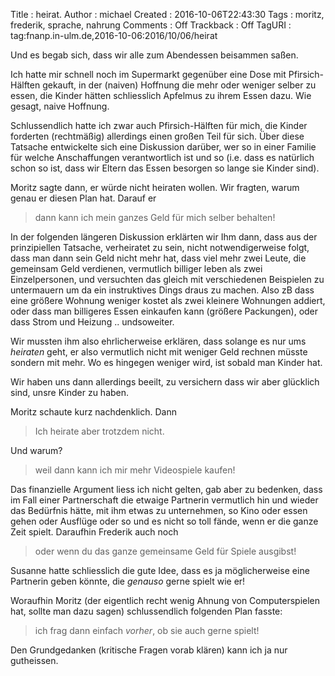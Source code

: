 Title     : heirat.
Author    : michael
Created   : 2016-10-06T22:43:30
Tags      : moritz, frederik, sprache, nahrung
Comments  : Off
Trackback : Off
TagURI    : tag:fnanp.in-ulm.de,2016-10-06:2016/10/06/heirat

Und es begab sich, dass wir alle zum Abendessen beisammen saßen. 

Ich hatte mir schnell noch im Supermarkt gegenüber eine Dose mit
Pfirsich-Hälften gekauft, in der (naiven) Hoffnung die mehr oder weniger
selber zu essen, die Kinder hätten schliesslich Apfelmus zu ihrem Essen
dazu. Wie gesagt, naive Hoffnung.

Schlussendlich hatte ich zwar auch Pfirsich-Hälften für mich, die Kinder
forderten (rechtmäßig) allerdings einen großen Teil für sich. Über diese
Tatsache entwickelte sich eine Diskussion darüber, wer so in einer Familie
für welche Anschaffungen verantwortlich ist und so (i.e. dass es natürlich
schon so ist, dass wir Eltern das Essen besorgen so lange sie Kinder sind).

Moritz sagte dann, er würde nicht heiraten wollen. Wir fragten, warum
genau er diesen Plan hat. Darauf er

> dann kann ich mein ganzes Geld für mich selber behalten!

In der folgenden längeren Diskussion erklärten wir Ihm dann, dass aus der
prinzipiellen Tatsache, verheiratet zu sein, nicht notwendigerweise folgt,
dass man dann sein Geld nicht mehr hat, dass viel mehr zwei Leute, die
gemeinsam Geld verdienen, vermutlich billiger leben als zwei
Einzelpersonen, und versuchten das gleich mit verschiedenen Beispielen zu
untermauern um da ein instruktives Dings draus zu machen. Also zB dass
eine größere Wohnung weniger kostet als zwei kleinere Wohnungen addiert,
oder dass man billigeres Essen einkaufen kann (größere Packungen), oder
dass Strom und Heizung .. undsoweiter.

Wir mussten ihm also ehrlicherweise erklären, dass solange es nur ums
_heiraten_ geht, er also vermutlich nicht mit weniger Geld rechnen müsste
sondern mit mehr. Wo es hingegen weniger wird, ist sobald man Kinder hat.

Wir haben uns dann allerdings beeilt, zu versichern dass wir aber
glücklich sind, unsre Kinder zu haben.

Moritz schaute kurz nachdenklich. Dann

> Ich heirate aber trotzdem nicht.

Und warum?

> weil dann kann ich mir mehr Videospiele kaufen!

Das finanzielle Argument liess ich nicht gelten, gab aber zu bedenken,
dass im Fall einer Partnerschaft die etwaige Partnerin vermutlich hin und
wieder das Bedürfnis hätte, mit ihm etwas zu unternehmen, so Kino oder
essen gehen oder Ausflüge oder so und es nicht so toll fände, wenn er die
ganze Zeit spielt. Daraufhin Frederik auch noch

> oder wenn du das ganze gemeinsame Geld für Spiele ausgibst!

Susanne hatte schliesslich die gute Idee, dass es ja möglicherweise eine
Partnerin geben könnte, die _genauso_ gerne spielt wie er!

Woraufhin Moritz (der eigentlich recht wenig Ahnung von Computerspielen
hat, sollte man dazu sagen) schlussendlich folgenden Plan fasste:

> ich frag dann einfach _vorher_, ob sie auch gerne spielt!

Den Grundgedanken (kritische Fragen vorab klären) kann ich ja nur
gutheissen.
